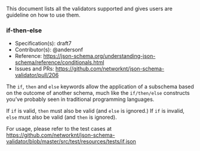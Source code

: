 This document lists all the validators supported and gives users are guideline on how to use them. 

### if-then-else

* Specification(s): draft7
* Contributor(s): @andersonf
* Reference: https://json-schema.org/understanding-json-schema/reference/conditionals.html
* Issues and PRs: https://github.com/networknt/json-schema-validator/pull/206

The `if`, `then` and `else` keywords allow the application of a subschema based on the outcome of another schema, much like the `if/then/else` constructs you’ve probably seen in traditional programming languages.

If `if` is valid, `then` must also be valid (and `else` is ignored.) If `if` is invalid, `else` must also be valid (and `then` is ignored).

For usage, please refer to the test cases at https://github.com/networknt/json-schema-validator/blob/master/src/test/resources/tests/if.json


